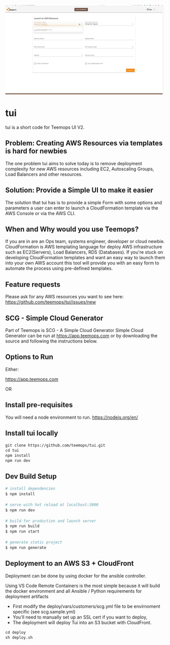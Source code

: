 ![Teemops GIF](https://raw.githubusercontent.com/teemops/assets/master/teemops-scg-gif.mp4.gif)

# tui

tui is a short code for Teemops UI V2.

## Problem: Creating AWS Resources via templates is hard for newbies

The one problem tui aims to solve today is to remove deployment complexity for new AWS resources including EC2, Autoscaling Groups, Load Balancers and other resources.

## Solution: Provide a Simple UI to make it easier

The solution that tui has is to provide a simple Form with some options and parameters a user can enter to launch a CloudFormation template via the AWS Console or via the AWS CLI.

## When and Why would you use Teemops?

If you are in are an Ops team, systems engineer, developer or cloud newbie.
CloudFormation is AWS templating language for deploy AWS infrastructure such as EC2(Servers), Load Balancers, RDS (Databases).
If you're stuck on developing CloudFormation templates and want an easy way to launch them into your own AWS account this tool will provide you with an easy form to automate the process using pre-defined templates.

## Feature requests

Please ask for any AWS resources you want to see here: https://github.com/teemops/tui/issues/new

## SCG - Simple Cloud Generator

Part of Teemops is SCG - A Simple Cloud Generator
Simple Cloud Generator can be run at https://app.teemops.com or by downloading the source and following the instructions below.

## Options to Run

Either:

https://app.teemops.com

OR

## Install pre-requisites

You will need a node environment to run.
https://nodejs.org/en/

## Install tui locally

```
git clone https://github.com/teemops/tui.git
cd tui
npm install
npm run dev

```

## Dev Build Setup

```bash
# install dependencies
$ npm install

# serve with hot reload at localhost:3000
$ npm run dev

# build for production and launch server
$ npm run build
$ npm run start

# generate static project
$ npm run generate
```

## Deployment to an AWS S3 + CloudFront

Deployment can be done by using docker for the ansible controller.

Using VS Code Remote Containers is the most simple because it will build the docker environment and all Ansible / Python requirements for deployment artifacts

- First modify the deploy/vars/customers/scg.yml file to be envirnoment specific (see scg.sample.yml)
- You'll need to manually set up an SSL cert if you want to deploy,
- The deployment will deploy Tui into an S3 bucket with CloudFront.

```
cd deploy
sh deploy.sh

```

